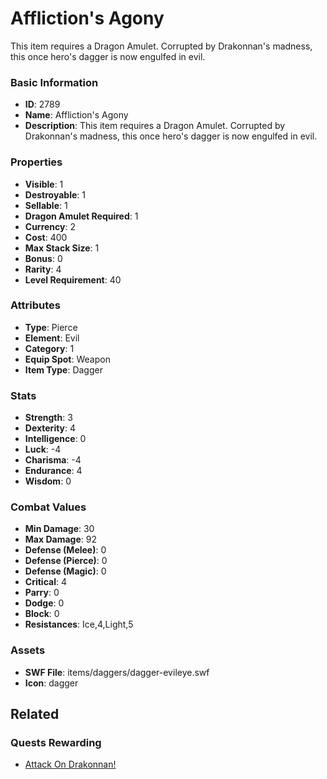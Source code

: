 # Affliction's Agony

This item requires a Dragon Amulet. Corrupted by Drakonnan's madness, this once hero's dagger is now engulfed in evil.

### Basic Information

- **ID**: 2789
- **Name**: Affliction&#039;s Agony
- **Description**: This item requires a Dragon Amulet. Corrupted by Drakonnan&#039;s madness, this once hero&#039;s dagger is now engulfed in evil.

### Properties

- **Visible**: 1
- **Destroyable**: 1
- **Sellable**: 1
- **Dragon Amulet Required**: 1
- **Currency**: 2
- **Cost**: 400
- **Max Stack Size**: 1
- **Bonus**: 0
- **Rarity**: 4
- **Level Requirement**: 40

### Attributes

- **Type**: Pierce
- **Element**: Evil
- **Category**: 1
- **Equip Spot**: Weapon
- **Item Type**: Dagger

### Stats

- **Strength**: 3
- **Dexterity**: 4
- **Intelligence**: 0
- **Luck**: -4
- **Charisma**: -4
- **Endurance**: 4
- **Wisdom**: 0

### Combat Values

- **Min Damage**: 30
- **Max Damage**: 92
- **Defense (Melee)**: 0
- **Defense (Pierce)**: 0
- **Defense (Magic)**: 0
- **Critical**: 4
- **Parry**: 0
- **Dodge**: 0
- **Block**: 0
- **Resistances**: Ice,4,Light,5

### Assets

- **SWF File**: items/daggers/dagger-evileye.swf
- **Icon**: dagger

## Related

### Quests Rewarding

- [Attack On Drakonnan!](../quests/486-attack-on-drakonnan.md)


